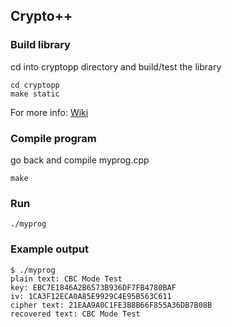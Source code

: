 ## Crypto++
### Build library
cd into cryptopp directory and build/test the library
```
cd cryptopp 
make static
```
For more info: [Wiki](https://www.cryptopp.com/wiki/Linux#Build_and_Install_the_Library)
### Compile program
go back and compile myprog.cpp
```
make
```
### Run
```
./myprog
```
### Example output
```
$ ./myprog
plain text: CBC Mode Test
key: EBC7E1846A2B6573B936DF7FB4780BAF
iv: 1CA3F12ECA0A85E9929C4E95B563C611
cipher text: 21EAA9A0C1FE3B8B66F855A36DB7B08B
recovered text: CBC Mode Test
```
